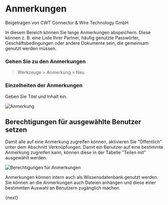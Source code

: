 # Anmerkungen
<span class="text-muted contributed-by">Beigetragen von CWT Connector & Wire Technology GmbH</span>

In diesem Bereich können Sie lange Anmerkungen abspeichern. Diese können z. B. eine Liste Ihrer Partner, häufig genutzte Passwörter, Geschäftsbedingungen oder andere Dokumente sein, die gemeinsam genutzt werden müssen.

### Gehen Sie zu den Anmerkungen

> Werkzeuge > Anmerkung > Neu

### Einzelheiten der Anmerkungen

Geben Sie Titel und Inhalt ein.

![Anmerkung](/docs/assets/old_images/erpnext/note.png)

## Berechtigungen für ausgewählte Benutzer setzen

Damit alle auf eine Anmerkung zugreifen können, aktivieren Sie "Öffentlich" unter dem Abschnitt Verknüpfungen. Damit ein Benutzer auf eine bestimmte Anmerkung zugreifen kann, können diese in der Tabelle "Teilen mit" ausgewählt werden.

![Berechtigungen für Anmerkungen](/docs/assets/old_images/erpnext/note-permission.png)

Anmerkungen können intern auch als Wissensdatenbank genutzt werden. Sie können an die Anmerkungen auch Dateien anhängen und diese einer bestimmten Auswahl an Benutzern zugänglich machen.

{next}
